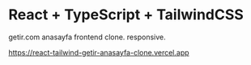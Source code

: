 # React + TypeScript + TailwindCSS

getir.com anasayfa frontend clone. responsive.


https://react-tailwind-getir-anasayfa-clone.vercel.app

